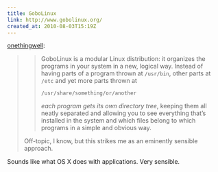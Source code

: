 ```yaml
---
title: GoboLinux
link: http://www.gobolinux.org/
created_at: 2010-08-03T15:19Z
---
```

[onethingwell][onethingwell]:

> > GoboLinux is a modular Linux distribution: it organizes the programs in your system in a new, logical way. Instead of
> > having parts of a program thrown at <code>/usr/bin</code>, other parts at <code>/etc</code> and yet more parts thrown
> > at
> >
> >     /usr/share/something/or/another
> >
> > *each program gets its own directory tree*, keeping them all neatly separated and allowing you to see everything
> > that’s installed in the system and which files belong to which programs in a simple and obvious way.
>
> Off-topic, I know, but this strikes me as an eminently sensible approach.

Sounds like what OS X does with applications. Very sensible.

[onethingwell]: http://onethingwell.org/post/898477013/gobolinux
